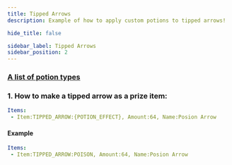 ```yaml
---
title: Tipped Arrows
description: Example of how to apply custom potions to tipped arrows!

hide_title: false

sidebar_label: Tipped Arrows
sidebar_position: 2
---
```

### [A list of potion types](https://jd.papermc.io/paper/1.21.1/org/bukkit/potion/PotionType.html)

### 1. How to make a tipped arrow as a prize item:
```yml
Items:
 - Item:TIPPED_ARROW:{POTION_EFFECT}, Amount:64, Name:Posion Arrow
```
#### Example
```yml
Items:
 - Item:TIPPED_ARROW:POISON, Amount:64, Name:Posion Arrow
```